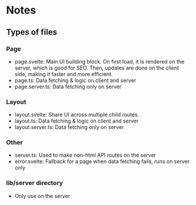 # Notes

## Types of files

### Page

- page.svelte: Main UI building block. On first load, it is rendered on the server, which is good for SEO. Then, updates are done on the client side, making it faster and more efficient.
- page.ts: Data fetching & logic on client and server
- page.server.ts: Data fetching only on server

### Layout

- layout.svelte: Share UI across multiple child routes.
- layout.ts: Data fetching & logic on client and server
- layout.server.ts: Data fetching only on server

### Other

- server.ts: Used to make non-html API routes on the server
- error.svelte: Fallback for a page when data fetching fails, runs on server only

### lib/server directory

- Only use on the server
